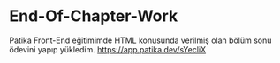 # End-Of-Chapter-Work
Patika Front-End eğitimimde HTML konusunda verilmiş olan bölüm sonu ödevini yapıp yükledim.
https://app.patika.dev/sYecliX
